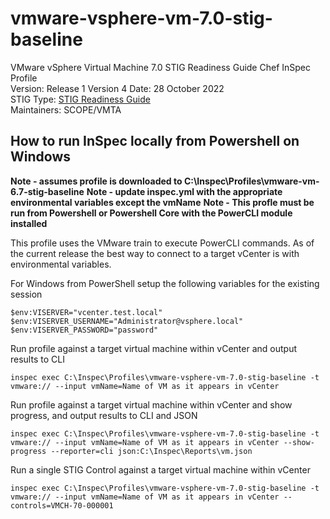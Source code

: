 # vmware-vsphere-vm-7.0-stig-baseline
VMware vSphere Virtual Machine 7.0 STIG Readiness Guide Chef InSpec Profile  
Version: Release 1 Version 4 Date: 28 October 2022  
STIG Type: [STIG Readiness Guide](https://confluence.eng.vmware.com/pages/viewpage.action?pageId=1231779155)  
Maintainers: SCOPE/VMTA  

## How to run InSpec locally from Powershell on Windows

**Note - assumes profile is downloaded to C:\Inspec\Profiles\vmware-vm-6.7-stig-baseline**
**Note - update inspec.yml with the appropriate environmental variables except the vmName**
**Note - This profle must be run from Powershell or Powershell Core with the PowerCLI module installed**

This profile uses the VMware train to execute PowerCLI commands.  As of the current release the best way to connect to a target vCenter is with environmental variables.

For Windows from PowerShell setup the following variables for the existing session
```
$env:VISERVER="vcenter.test.local"
$env:VISERVER_USERNAME="Administrator@vsphere.local"
$env:VISERVER_PASSWORD="password"
```

Run profile against a target virtual machine within vCenter and output results to CLI
```
inspec exec C:\Inspec\Profiles\vmware-vsphere-vm-7.0-stig-baseline -t vmware:// --input vmName=Name of VM as it appears in vCenter
```

Run profile against a target virtual machine within vCenter and show progress, and output results to CLI and JSON
```
inspec exec C:\Inspec\Profiles\vmware-vsphere-vm-7.0-stig-baseline -t vmware:// --input vmName=Name of VM as it appears in vCenter --show-progress --reporter=cli json:C:\Inspec\Reports\vm.json
```

Run a single STIG Control against a target virtual machine within vCenter
```
inspec exec C:\Inspec\Profiles\vmware-vsphere-vm-7.0-stig-baseline -t vmware:// --input vmName=Name of VM as it appears in vCenter --controls=VMCH-70-000001
```